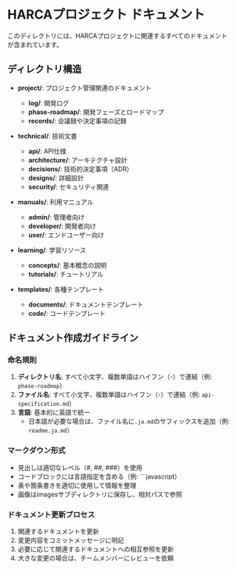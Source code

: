 # HARCAプロジェクト ドキュメント

このディレクトリには、HARCAプロジェクトに関連するすべてのドキュメントが含まれています。

## ディレクトリ構造

- **project/**: プロジェクト管理関連のドキュメント
  - **log/**: 開発ログ
  - **phase-roadmap/**: 開発フェーズとロードマップ
  - **records/**: 会議録や決定事項の記録

- **technical/**: 技術文書
  - **api/**: API仕様
  - **architecture/**: アーキテクチャ設計
  - **decisions/**: 技術的決定事項（ADR）
  - **designs/**: 詳細設計
  - **security/**: セキュリティ関連

- **manuals/**: 利用マニュアル
  - **admin/**: 管理者向け
  - **developer/**: 開発者向け
  - **user/**: エンドユーザー向け

- **learning/**: 学習リソース
  - **concepts/**: 基本概念の説明
  - **tutorials/**: チュートリアル

- **templates/**: 各種テンプレート
  - **documents/**: ドキュメントテンプレート
  - **code/**: コードテンプレート

## ドキュメント作成ガイドライン

### 命名規則

1. **ディレクトリ名**: すべて小文字、複数単語はハイフン（-）で連結（例: `phase-roadmap`）
2. **ファイル名**: すべて小文字、複数単語はハイフン（-）で連結（例: `api-specification.md`）
3. **言語**: 基本的に英語で統一
   - 日本語が必要な場合は、ファイル名に`.ja.md`のサフィックスを追加（例: `readme.ja.md`）

### マークダウン形式

- 見出しは適切なレベル（#, ##, ###）を使用
- コードブロックには言語指定を含める（例: ```javascript）
- 表や箇条書きを適切に使用して情報を整理
- 画像はimagesサブディレクトリに保存し、相対パスで参照

### ドキュメント更新プロセス

1. 関連するドキュメントを更新
2. 変更内容をコミットメッセージに明記
3. 必要に応じて関連するドキュメントへの相互参照を更新
4. 大きな変更の場合は、チームメンバーにレビューを依頼
